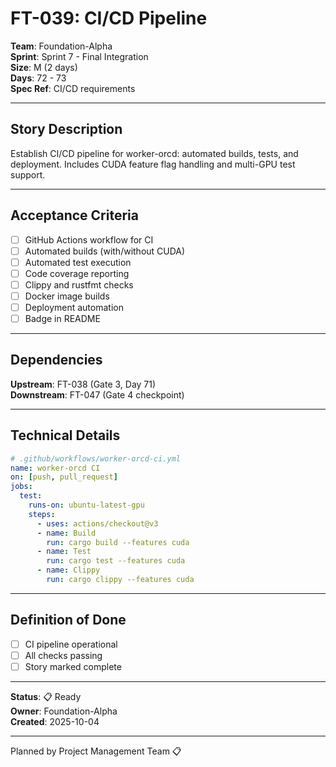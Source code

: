 # FT-039: CI/CD Pipeline

**Team**: Foundation-Alpha  
**Sprint**: Sprint 7 - Final Integration  
**Size**: M (2 days)  
**Days**: 72 - 73  
**Spec Ref**: CI/CD requirements

---

## Story Description

Establish CI/CD pipeline for worker-orcd: automated builds, tests, and deployment. Includes CUDA feature flag handling and multi-GPU test support.

---

## Acceptance Criteria

- [ ] GitHub Actions workflow for CI
- [ ] Automated builds (with/without CUDA)
- [ ] Automated test execution
- [ ] Code coverage reporting
- [ ] Clippy and rustfmt checks
- [ ] Docker image builds
- [ ] Deployment automation
- [ ] Badge in README

---

## Dependencies

**Upstream**: FT-038 (Gate 3, Day 71)  
**Downstream**: FT-047 (Gate 4 checkpoint)

---

## Technical Details

```yaml
# .github/workflows/worker-orcd-ci.yml
name: worker-orcd CI
on: [push, pull_request]
jobs:
  test:
    runs-on: ubuntu-latest-gpu
    steps:
      - uses: actions/checkout@v3
      - name: Build
        run: cargo build --features cuda
      - name: Test
        run: cargo test --features cuda
      - name: Clippy
        run: cargo clippy --features cuda
```

---

## Definition of Done

- [ ] CI pipeline operational
- [ ] All checks passing
- [ ] Story marked complete

---

**Status**: 📋 Ready  
**Owner**: Foundation-Alpha  
**Created**: 2025-10-04

---
Planned by Project Management Team 📋
